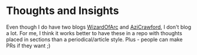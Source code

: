 # Thoughts and Insights
Even though I do have two blogs [WizardOfArc](https://wizardofarc.blogspot.com) and [AziCrawford](https://azicrawford.blogspot.com),
I don't blog a lot. For me, I think it works better to have these in a repo with thoughts placed in sections than a periodical/article style.  Plus - people can make PRs if they want ;)
